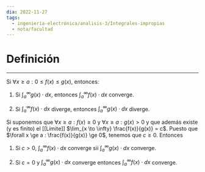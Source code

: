 ```yaml
---
dia: 2022-11-27
tags:
  - ingeniería-electrónica/analisis-3/Integrales-impropias
  - nota/facultad
---
```

# Definición
---
Si $\forall x \ge a : 0 \le f(x) \le g(x)$, entonces:

1) Si $\int_a^\infty g(x) \cdot dx$, entonces $\int_a^\infty f(x) \cdot dx$ converge.

2) Si $\int_a^\infty f(x) \cdot dx$ diverge, entonces $\int_a^\infty g(x) \cdot dx$ diverge.

Si suponemos que $\forall x \ge a : f(x) \ge 0$ y $\forall x \ge a : g(x) > 0$ y que además existe (y es finito) el [[Límite]] $\lim_{x \to \infty} \frac{f(x)}{g(x)} = c$. Puesto que $\forall x \ge a : \frac{f(x)}{g(x)} \ge 0$, tenemos que $c \ge 0$. Entonces

1) Si $c > 0$, $\int_a^\infty f(x) \cdot dx$ converge sii $\int_a^\infty g(x) \cdot dx$ converge.

2) Si $c = 0$ y $\int_a^\infty g(x) \cdot dx$ converge entonces $\int_a^\infty f(x) \cdot dx$ converge.